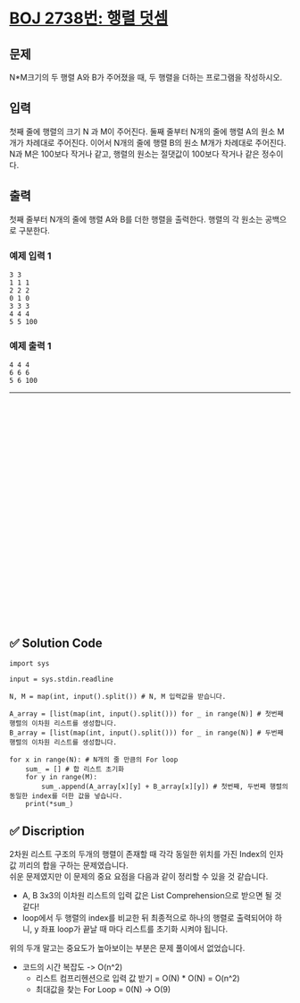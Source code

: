 # [BOJ 2738번: 행렬 덧셈](https://www.acmicpc.net/problem/2738)

## 문제

N*M크기의 두 행렬 A와 B가 주어졌을 때, 두 행렬을 더하는 프로그램을 작성하시오.

## 입력
첫째 줄에 행렬의 크기 N 과 M이 주어진다. 둘째 줄부터 N개의 줄에 행렬 A의 원소 M개가 차례대로 주어진다. 이어서 N개의 줄에 행렬 B의 원소 M개가 차례대로 주어진다. N과 M은 100보다 작거나 같고, 행렬의 원소는 절댓값이 100보다 작거나 같은 정수이다.


## 출력
첫째 줄부터 N개의 줄에 행렬 A와 B를 더한 행렬을 출력한다. 행렬의 각 원소는 공백으로 구분한다.

### 예제 입력 1

```
3 3
1 1 1
2 2 2
0 1 0
3 3 3
4 4 4
5 5 100
```

### 예제 출력 1

```
4 4 4
6 6 6
5 6 100
```

---


<br/>
<br/>
<br/>
<br/>
<br/>
<br/>
<br/>
<br/>
<br/>
<br/>
<br/>
<br/>
<br/>
<br/>
<br/>
<br/>
<br/>
<br/>
<br/>
<br/>
<br/>
<br/>
<br/>


## ✅ Solution Code

```python3
import sys

input = sys.stdin.readline

N, M = map(int, input().split()) # N, M 입력값을 받습니다.  

A_array = [list(map(int, input().split())) for _ in range(N)] # 첫번째 행렬의 이차원 리스트를 생성합니다.
B_array = [list(map(int, input().split())) for _ in range(N)] # 두번째 행렬의 이차원 리스트를 생성합니다.

for x in range(N): # N개의 줄 만큼의 For loop
    sum_ = [] # 합 리스트 초기화
    for y in range(M):
        sum_.append(A_array[x][y] + B_array[x][y]) # 첫번째, 두번째 행렬의 동일한 index를 더한 값을 넣습니다. 
    print(*sum_)
```

## ✅ Discription  

2차원 리스트 구조의 두개의 행렬이 존재할 때 각각 동일한 위치를 가진 Index의 인자 값 끼리의 합을 구하는 문제였습니다.  
쉬운 문제였지만 이 문제의 중요 요점을 다음과 같이 정리할 수 있을 것 같습니다.  

* A, B 3x3의 이차원 리스트의 입력 값은 List Comprehension으로 받으면 될 것 같다!
* loop에서 두 행렬의 index를 비교한 뒤 최종적으로 하나의 행렬로 출력되어야 하니, y 좌표 loop가 끝날 때 마다 리스트를 초기화 시켜야 됩니다.

위의 두개 말고는 중요도가 높아보이는 부분은 문제 풀이에서 없었습니다.

* 코드의 시간 복잡도 -> O(n^2)
    * 리스트 컴프리헨션으로 입력 값 받기 = O(N) * O(N) = O(n^2)
    * 최대값을 찾는 For Loop = 0(N) -> O(9) 